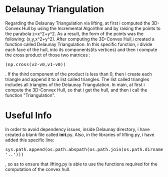 # Delaunay Triangulation

Regarding the Delaunay Triangulation via lifting, at first i computed the 3D-Convex Hull by using the Incremental Algorithm and by raising the points to the parabola z=x^2+y^2. As a result, the form of the points was the following: (x,y,x^2+y^2).
After computing the 3D-Convex Hull,i created a function called Delaunay Triangulation. In this specific function, i divide each face of the hull, into its components(its vertices) and then i compute the cross product of those two matrices : <pre>(np.cross(v2-v0,v1-v0))</pre>.
If the third component of the product is less than 0, then i create each triangle and append it to a list called triangles. The list called triangles includes all triangles of the Delaunay Triangulation.
In main, at first i compute the 3D-Convex Hull, so that i get the hull, and then i call the function "Triangulation".


# Useful Info 

In order to avoid dependency issues, inside Delaunay directory, i have created a blank file called __init__.py.
Also, in the libraries of lifting.py, i have added this specific line: <pre>sys.path.append(os.path.abspath(os.path.join(os.path.dirname(__file__), '..')))</pre> , so as to ensure that lifting.py is able to use the functions required for the computation of the convex hull.


